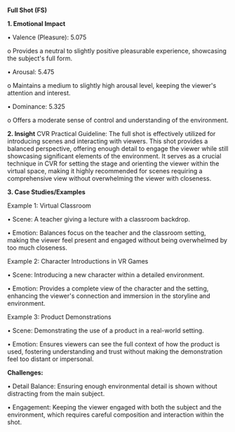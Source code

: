 **Full Shot (FS)**

**1. Emotional Impact**

•	Valence (Pleasure): 5.075

o	Provides a neutral to slightly positive pleasurable experience, showcasing the subject's full form.

•	Arousal: 5.475

o	Maintains a medium to slightly high arousal level, keeping the viewer's attention and interest.

•	Dominance: 5.325

o	Offers a moderate sense of control and understanding of the environment.

**2. Insight**
CVR Practical Guideline: 
The full shot is effectively utilized for introducing scenes and interacting with viewers. This shot provides a balanced perspective, offering enough detail to engage the viewer while still showcasing significant elements of the environment. It serves as a crucial technique in CVR for setting the stage and orienting the viewer within the virtual space, making it highly recommended for scenes requiring a comprehensive view without overwhelming the viewer with closeness.

**3. Case Studies/Examples**

Example 1: Virtual Classroom

•	Scene: A teacher giving a lecture with a classroom backdrop.

•	Emotion: Balances focus on the teacher and the classroom setting, making the viewer feel present and engaged without being overwhelmed by too much closeness.

Example 2: Character Introductions in VR Games

•	Scene: Introducing a new character within a detailed environment.

•	Emotion: Provides a complete view of the character and the setting, enhancing the viewer's connection and immersion in the storyline and environment.

Example 3: Product Demonstrations

•	Scene: Demonstrating the use of a product in a real-world setting.

•	Emotion: Ensures viewers can see the full context of how the product is used, fostering understanding and trust without making the demonstration feel too distant or impersonal.

**Challenges:**

•	Detail Balance: Ensuring enough environmental detail is shown without distracting from the main subject.

•	Engagement: Keeping the viewer engaged with both the subject and the environment, which requires careful composition and interaction within the shot.

